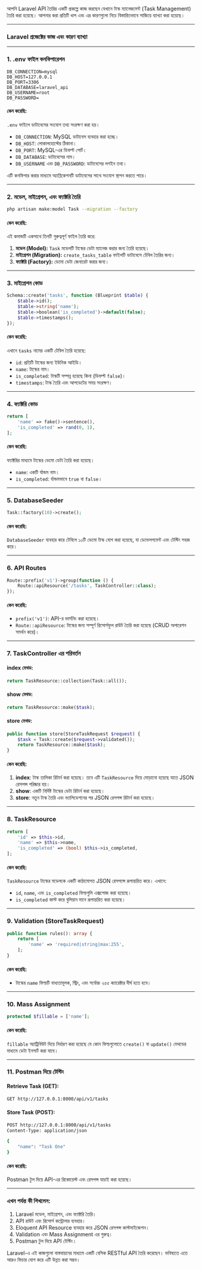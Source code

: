 আপনি Laravel API তৈরির একটি প্রকল্পে কাজ করছেন যেখানে টাস্ক ম্যানেজমেন্ট (Task Management) তৈরি করা হয়েছে। আপনার করা প্রতিটি ধাপ এবং এর কারণগুলো নিচে বিস্তারিতভাবে সাজিয়ে ব্যাখ্যা করা হয়েছে।

---

### **Laravel প্রজেক্টের কাজ এবং কারণ ব্যাখ্যা**

---

### **1. .env ফাইল কনফিগারেশন**

```env
DB_CONNECTION=mysql
DB_HOST=127.0.0.1
DB_PORT=3306
DB_DATABASE=laravel_api
DB_USERNAME=root
DB_PASSWORD=
```

#### **কেন করেছি:**

`.env` ফাইলে ডাটাবেসের সংযোগ তথ্য সংরক্ষণ করা হয়।

-   `DB_CONNECTION`: MySQL ডাটাবেস ব্যবহার করা হচ্ছে।
-   `DB_HOST`: লোকালহোস্টের ঠিকানা।
-   `DB_PORT`: MySQL-এর ডিফল্ট পোর্ট।
-   `DB_DATABASE`: ডাটাবেসের নাম।
-   `DB_USERNAME` এবং `DB_PASSWORD`: ডাটাবেসের লগইন তথ্য।

এটি কনফিগার করার মাধ্যমে অ্যাপ্লিকেশনটি ডাটাবেসের সাথে সংযোগ স্থাপন করতে পারে।

---

### **2. মডেল, মাইগ্রেশন, এবং ফ্যাক্টরি তৈরি**

```bash
php artisan make:model Task --migration --factory
```

#### **কেন করেছি:**

এই কমান্ডটি একসাথে তিনটি গুরুত্বপূর্ণ ফাইল তৈরি করে:

1. **মডেল (Model):** `Task` মডেলটি টাস্কের ডেটা ম্যানেজ করার জন্য তৈরি হয়েছে।
2. **মাইগ্রেশন (Migration):** `create_tasks_table` ফাইলটি ডাটাবেসে টেবিল তৈরির জন্য।
3. **ফ্যাক্টরি (Factory):** ডেমো ডেটা জেনারেট করার জন্য।

---

### **3. মাইগ্রেশন কোড**

```php
Schema::create('tasks', function (Blueprint $table) {
    $table->id();
    $table->string('name');
    $table->boolean('is_completed')->default(false);
    $table->timestamps();
});
```

#### **কেন করেছি:**

এখানে `tasks` নামের একটি টেবিল তৈরি হয়েছে:

-   `id`: প্রতিটি টাস্কের জন্য ইউনিক আইডি।
-   `name`: টাস্কের নাম।
-   `is_completed`: টাস্কটি সম্পন্ন হয়েছে কিনা (ডিফল্ট `false`)।
-   `timestamps`: টাস্ক তৈরি এবং আপডেটের সময় সংরক্ষণ।

---

### **4. ফ্যাক্টরি কোড**

```php
return [
    'name' => fake()->sentence(),
    'is_completed' => rand(0, 1),
];
```

#### **কেন করেছি:**

ফ্যাক্টরির মাধ্যমে টাস্কের ডেমো ডেটা তৈরি করা হয়েছে।

-   `name`: একটি র্যান্ডম নাম।
-   `is_completed`: র্যান্ডমভাবে `true` বা `false`।

---

### **5. DatabaseSeeder**

```php
Task::factory(10)->create();
```

#### **কেন করেছি:**

`DatabaseSeeder` ব্যবহার করে টেবিলে ১০টি ডেমো টাস্ক যোগ করা হয়েছে, যা ডেভেলপমেন্ট এবং টেস্টিং সহজ করে।

---

### **6. API Routes**

```php
Route::prefix('v1')->group(function () {
    Route::apiResource('/tasks', TaskController::class);
});
```

#### **কেন করেছি:**

-   `prefix('v1')`: API-র ভার্সনিং করা হয়েছে।
-   `Route::apiResource`: টাস্কের জন্য সম্পূর্ণ রিসোর্সফুল রাউট তৈরি করা হয়েছে (CRUD অপারেশন সমর্থন করে)।

---

### **7. TaskController এর পরিবর্তন**

#### **index মেথড:**

```php
return TaskResource::collection(Task::all());
```

#### **show মেথড:**

```php
return TaskResource::make($task);
```

#### **store মেথড:**

```php
public function store(StoreTaskRequest $request) {
    $task = Task::create($request->validated());
    return TaskResource::make($task);
}
```

#### **কেন করেছি:**

1. **index**: টাস্ক তালিকা রিটার্ন করা হয়েছে। তবে এটি `TaskResource` দিয়ে মোড়ানো হয়েছে যাতে JSON রেসপন্স পরিষ্কার হয়।
2. **show**: একটি নির্দিষ্ট টাস্কের ডেটা রিটার্ন করা হয়েছে।
3. **store**: নতুন টাস্ক তৈরি এবং ভ্যালিডেশনের পর JSON রেসপন্স রিটার্ন করা হয়েছে।

---

### **8. TaskResource**

```php
return [
    'id' => $this->id,
    'name' => $this->name,
    'is_completed' => (bool) $this->is_completed,
];
```

#### **কেন করেছি:**

`TaskResource` টাস্কের মডেলকে একটি কাঠামোগত JSON রেসপন্সে রূপান্তরিত করে। এখানে:

-   `id`, `name`, এবং `is_completed` ফিল্ডগুলি এক্সপোজ করা হয়েছে।
-   `is_completed` কাস্ট করে বুলিয়ান মানে রূপান্তরিত করা হয়েছে।

---

### **9. Validation (StoreTaskRequest)**

```php
public function rules(): array {
    return [
        'name' => 'required|string|max:255',
    ];
}
```

#### **কেন করেছি:**

-   টাস্কের `name` ফিল্ডটি বাধ্যতামূলক, স্ট্রিং, এবং সর্বোচ্চ ২৫৫ ক্যারেক্টার দীর্ঘ হতে হবে।

---

### **10. Mass Assignment**

```php
protected $fillable = ['name'];
```

#### **কেন করেছি:**

`fillable` অ্যাট্রিবিউট দিয়ে নির্ধারণ করা হয়েছে যে কোন ফিল্ডগুলোতে `create()` বা `update()` মেথডের মাধ্যমে ডেটা ইনসার্ট করা যাবে।

---

### **11. Postman দিয়ে টেস্টিং**

#### **Retrieve Task (GET):**

```bash
GET http://127.0.0.1:8000/api/v1/tasks
```

#### **Store Task (POST):**

```bash
POST http://127.0.0.1:8000/api/v1/tasks
Content-Type: application/json

{
    "name": "Task One"
}
```

#### **কেন করেছি:**

Postman টুল দিয়ে API-এর রিকোয়েস্ট এবং রেসপন্স যাচাই করা হয়েছে।

---

### **এখন পর্যন্ত কী শিখলেন:**

1. Laravel মডেল, মাইগ্রেশন, এবং ফ্যাক্টরি তৈরি।
2. API রাউট এবং রিসোর্স কন্ট্রোলার ব্যবহার।
3. Eloquent API Resource ব্যবহার করে JSON রেসপন্স কাস্টমাইজেশন।
4. Validation এবং Mass Assignment এর গুরুত্ব।
5. Postman টুল দিয়ে API টেস্টিং।

Laravel-এ এই কাজগুলো বাস্তবায়নের মাধ্যমে একটি বেসিক RESTful API তৈরি করেছেন। ভবিষ্যতে এতে আরও ফিচার যোগ করে এটি উন্নত করা সম্ভব।

